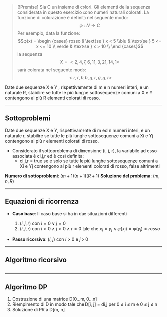 >[!Premise]
>Sia C un insieme di colori. Gli elementi della sequenza considerata in questo esercizio sono numeri naturali colorati. La funzione di colorazione è definita nel seguente modo: 
>$$φ : N → C$$
>Per esempio, data la funzione:
>$$φ(x) = \begin {cases} rosso & \text{se } x < 5 \\blu & \text{se } 5 <= x <= 10 \\ verde & \text{se } x > 10 \\ \end {cases}$$
>la sequenza  
>$$X = <2, 4, 7, 6, 11, 3, 21, 14, 1>$$
>sarà colorata nel seguente modo: 
>$$<r, r, b, b, g, r, g, g, r>$$
>

Date due sequenze X e Y , rispettivamente di m e n numeri interi, e un naturale R, stabilire se tutte le più lunghe sottosequenze comuni a X e Y contengono al più R elementi colorati di rosso.

--- 
## Sottoproblemi

Date due sequenze X e Y, rispettivamente di m ed n numeri interi, e un naturale r, stabilire se tutte le più lunghe sottosequenze comuni a Xi e Yj contengono al più r elementi colorati di rosso.

- Considerato il sottoproblema di dimensione (i, j, r), la variabile ad esso associata è ci,j,r ed è così definita:
	- ci,j,r = true se e solo se tutte le più lunghe sottosequenze comuni a Xi e Yj contengono al più r elementi colorati di rosso, false altrimenti

**Numero di sottoproblemi**: $(m+1)(n+1)(R+1)$
**Soluzione del problema**: $(m, n, R)$

---

## Equazioni di ricorrenza

- **Caso base**:
	Il caso base si ha in due situazioni differenti
	1. $(i, j, r)$ con $i = 0 \lor j = 0$
	2.  $(i, j, r)$ con $i > 0 \land j > 0 \land r = 0$ tale che $x_i = y_j \land φ(x_i) = φ(y_j) = rosso$

- **Passo ricorsivo**: $(i, j)$ con $i$ > 0 e $j$ > 0

---

## Algoritmo ricorsivo

``` Pseudocodice TI:"" "FOLD"

```

---

## Algoritmo DP

1. Costruzione di una matrice D[0…m, 0…n]
2. Riempimento di D in modo tale che D[i, j] = di,j per 0 ≤ i ≤ m e 0 ≤ j ≤ n
3. Soluzione di PR à D[m, n]

``` Pseudocodice TI:"" "FOLD"

```
